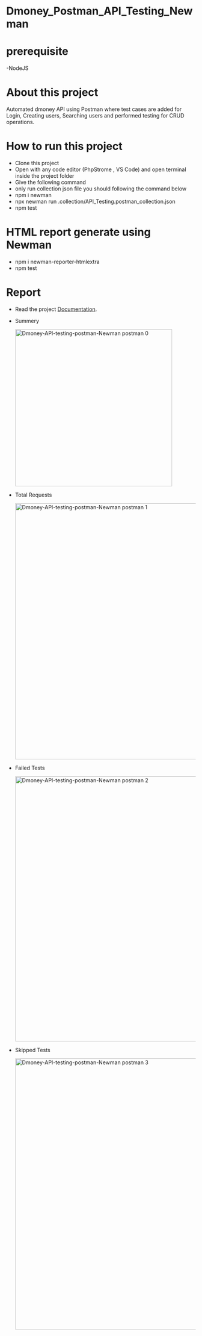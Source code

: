 # Dmoney_Postman_API_Testing_Newman

# prerequisite
-NodeJS

# About this project
Automated dmoney API using Postman where test cases are added for Login, Creating users, Searching users and performed testing for CRUD operations.

# How to run this project
- Clone this project
- Open with any code editor (PhpStrome , VS Code) and open terminal inside the project folder
- Give the following command
- only run collection json file you should following the command below
- npm i newman
- npx newman run .collection/API_Testing.postman_collection.json
- npm test

# HTML report generate using Newman
- npm i newman-reporter-htmlextra
- npm test

# Report

- Read the project [Documentation](https://documenter.getpostman.com/view/29721674/2s9YkgDkhn).
- Summery
 
 


    <img width="417" alt="Dmoney-API-testing-postman-Newman postman 0" src="https://github.com/Diptokhan104/Dmoney_Postman_API_Testing_Newman/assets/29312905/f8c9e738-9e76-4387-b0e3-9b97a904d5fc">

    
- Total Requests

     <img width="680" alt="Dmoney-API-testing-postman-Newman postman 1" src="https://github.com/Diptokhan104/Dmoney_Postman_API_Testing_Newman/assets/29312905/7d7ae388-fbdc-489d-9810-e0fd630a4ada">


- Failed Tests

     <img width="704" alt="Dmoney-API-testing-postman-Newman postman 2" src="https://github.com/Diptokhan104/Dmoney_Postman_API_Testing_Newman/assets/29312905/b938e828-f2df-4360-a3aa-e59e619546ab">

- Skipped Tests

  <img width="720" alt="Dmoney-API-testing-postman-Newman postman 3" src="https://github.com/Diptokhan104/Dmoney_Postman_API_Testing_Newman/assets/29312905/d68306ba-8ede-4ff2-801b-a2823cc37b9a">
